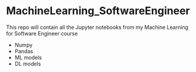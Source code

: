 # MachineLearning_SoftwareEngineer
This repo will contain all the Jupyter notebooks from my Machine Learning for Software Engineer course
 * Numpy
 * Pandas
 * ML models
 * DL models
